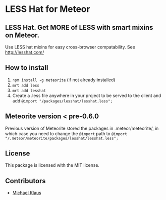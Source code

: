 # LESS Hat for Meteor
## LESS Hat. Get MORE of LESS with smart mixins on Meteor.

Use LESS hat mixins for easy cross-browser compatability. See http://lesshat.com/

## How to install

1. `npm install -g meteorite` (if not already installed)
2. `mrt add less`
3. `mrt add lesshat`
4. Create a .less file anywhere in your project to be served to the client and add `@import "/packages/lesshat/lesshat.less";`

## Meteorite version < pre-0.6.0

Previous version of Meteorite stored the packages in .meteor/meteorite/, in which case you need to change the `@import` path to `@import "/.meteor/meteorite/packages/lesshat/lesshat.less";`

## License

This package is licensed with the MIT license.

## Contributors
- [Michael Klaus](https://github.com/QaDeS/)
